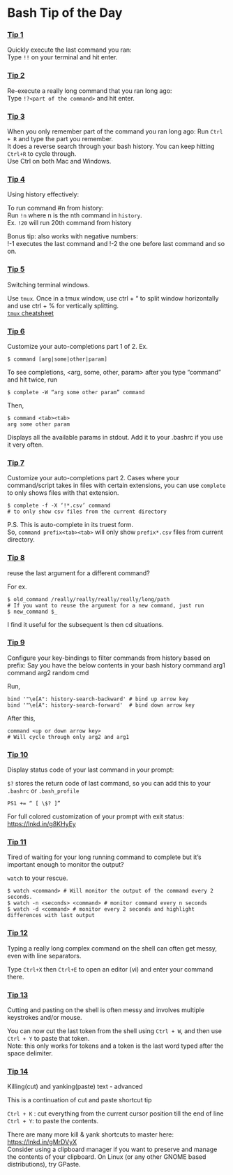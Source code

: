 # Bash Tip of the Day

### [Tip 1](https://www.linkedin.com/posts/smenon8_tipoftheday-bashshell-day1-activity-6775533367044796416-hmx_)  
Quickly execute the last command you ran:   
Type `!!` on your terminal and hit enter.

### [Tip 2](https://www.linkedin.com/posts/smenon8_tipoftheday-day2-bashshell-activity-6775856610268061696-r_QP)
Re-execute a really long command that you ran long ago:   
Type `!?<part of the command>` and hit enter.

### [Tip 3](https://www.linkedin.com/posts/smenon8_day3-tipoftheday-activity-6776234106528387073-ndYh)
When you only remember part of the command you ran long ago:
Run `Ctrl + R` and type the part you remember.   
It does a reverse search through your bash history.
You can keep hitting `Ctrl+R` to cycle through.    
Use Ctrl on both Mac and Windows.

### [Tip 4](https://www.linkedin.com/posts/smenon8_n-day4-tipoftheday-activity-6776577699227017216-mGOK)
Using history effectively:

To run command #n from history:   
Run `!n` where n is the nth command in `history`.   
Ex. `!20` will run 20th command from history


Bonus tip: also works with negative numbers:  
!-1 executes the last command and !-2 the one before last command and so on.


### [Tip 5](https://www.linkedin.com/posts/smenon8_tmux-shortcuts-cheatsheet-activity-6777275974653497344-rcta)
Switching terminal windows.

Use `tmux`.
Once in a tmux window, use ctrl + “ to split window horizontally and use ctrl + % for vertically splitting.   
[`tmux` cheatsheet](http://ow.ly/fBEi50DYpt0)


### [Tip 6](https://www.linkedin.com/posts/smenon8_day6-tipoftheday-part1-activity-6777634916189528065-ZFZt)
Customize your auto-completions part 1 of 2.
Ex. 
```
$ command [arg|some|other|param]
```

To see completions, <arg, some, other, param> after you type “command” and hit <tab> twice, run   
  
```
$ complete -W “arg some other param” command
```
  
Then,
```
$ command <tab><tab>
arg some other param
```
Displays all the available params in stdout. 
Add it to your .bashrc if you use it very often.

### [Tip 7](https://www.linkedin.com/posts/smenon8_tipoftheday-day7-activity-6777997326297509888-4Izy)
Customize your auto-completions part 2.
Cases where your command/script takes in files with certain extensions, you can use `complete` to only shows files with that extension.

```
$ complete -f -X ‘!*.csv’ command
# to only show csv files from the current directory
```

P.S. This is auto-complete in its truest form.  
So, `command prefix<tab><tab>` will only show `prefix*.csv` files from current directory.


### [Tip 8](https://www.linkedin.com/posts/smenon8_tipoftheday-day8-activity-6778359811487727617--me5)
reuse the last argument for a different command?

For ex.
```
$ old_command /really/really/really/really/long/path
# If you want to reuse the argument for a new command, just run
$ new_command $_
```
I find it useful for the subsequent ls then cd situations. 

### [Tip 9](https://www.linkedin.com/posts/smenon8_tipoftheday-day9-activity-6778722123604226048-jIpj)
Configure your key-bindings to filter commands from history based on prefix:
Say you have the below contents in your bash history
command arg1
command arg2
random cmd

Run,
```
bind '"\e[A": history-search-backward' # bind up arrow key
bind '"\e[A": history-search-forward'  # bind down arrow key
```
After this,
```
command <up or down arrow key>
# Will cycle through only arg2 and arg1
```

### [Tip 10](https://www.linkedin.com/posts/smenon8_tipoftheday-day10-activity-6779084357127806976-W7i6)
Display status code of your last command in your prompt:

`$?` stores the return code of last command, so you can add this to your `.bashrc` or `.bash_profile`
```
PS1 += “ [ \$? ]”
```
For full colored customization of your prompt with exit status: https://lnkd.in/g8KHyEy


### [Tip 11](https://www.linkedin.com/posts/smenon8_tipoftheday-day11-activity-6779812691465916416-nkDU)
Tired of waiting for your long running command to complete but it’s important enough to monitor the output?

`watch` to your rescue.

```
$ watch <command> # Will monitor the output of the command every 2 seconds.
$ watch -n <seconds> <command> # monitor command every n seconds
$ watch -d <command> # monitor every 2 seconds and highlight differences with last output
```

### [Tip 12](https://www.linkedin.com/posts/smenon8_tipoftheday-day12-activity-6780175061702852608-oXu2)
Typing a really long complex command on the shell can often get messy, even with line separators.

Type `Ctrl+X` then `Ctrl+E` to open an editor (vi) and enter your command there.

### [Tip 13](https://www.linkedin.com/posts/smenon8_tipoftheday-day13-activity-6780537465724919808-iQeu)
Cutting and pasting on the shell is often messy and involves multiple keystrokes and/or mouse.

You can now cut the last token from the shell using `Ctrl + W`, and then use `Ctrl + Y` to paste that token.   
Note: this only works for tokens and a token is the last word typed after the space delimiter.

### [Tip 14](https://www.linkedin.com/posts/smenon8_readline-killing-commands-bash-reference-activity-6780899851560452096-llgE)
Killing(cut) and yanking(paste) text - advanced

This is a continuation of cut and paste shortcut tip

`Ctrl + K` : cut everything from the current cursor position till the end of line
`Ctrl + Y`: to paste the contents.

There are many more kill & yank shortcuts to master here: https://lnkd.in/gMrDVyX   
Consider using a clipboard manager if you want to preserve and manage the contents of your clipboard.
On Linux (or any other GNOME based distributions), try GPaste.

